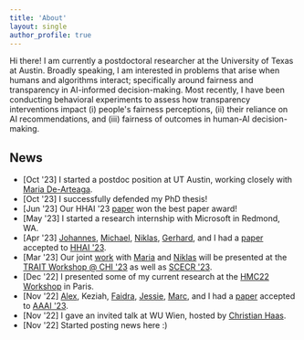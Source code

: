 ```yaml
---
title: 'About'
layout: single
author_profile: true
---
```


Hi there! I am currently a postdoctoral researcher at the University of Texas at Austin. Broadly speaking, I am interested in problems that arise when humans and algorithms interact; specifically around fairness and transparency in AI-informed decision-making. Most recently, I have been conducting behavioral experiments to assess how transparency interventions impact (i) people's fairness perceptions, (ii) their reliance on AI recommendations, and (iii) fairness of outcomes in human-AI decision-making.

## News

- \[Oct '23\] I started a postdoc position at UT Austin, working closely with [Maria De-Arteaga](https://mariadearteaga.com/).
- \[Oct '23\] I successfully defended my PhD thesis!
- \[Jun '23\] Our HHAI '23 [paper](https://arxiv.org/pdf/2304.08804.pdf) won the best paper award!
- \[May '23\] I started a research internship with Microsoft in Redmond, WA.
- \[Apr '23\] [Johannes](https://dsi.iism.kit.edu/team_jakubik.php), [Michael](https://dsi.iism.kit.edu/team_voessing.php), [Niklas](https://nkukit.github.io/), [Gerhard](https://dsi.iism.kit.edu/team_satzger.php), and I had a [paper](https://arxiv.org/pdf/2304.08804.pdf) accepted to [HHAI '23](https://www.hhai-conference.org/).
- \[Mar '23\] Our joint [work](https://arxiv.org/pdf/2209.11812.pdf) with [Maria](https://mariadearteaga.com/) and [Niklas](https://nkukit.github.io/) will be presented at the [TRAIT Workshop @ CHI '23](https://chi-trait.github.io/#/) as well as [SCECR '23](https://scecr.com/).
- \[Dec '22\] I presented some of my current research at the [HMC22 Workshop](https://algorithmicfutures.org/hmc22/) in Paris.
- \[Nov '22\] [Alex](https://aritchie9590.github.io/), Keziah, [Faidra](https://faidramonachou.github.io/), [Jessie](https://jfinocchiaro.github.io/), [Marc](https://mjuarezm.github.io/), and I had a [paper](https://arxiv.org/pdf/2202.09727.pdf) accepted to [AAAI '23](https://aaai.org/Conferences/AAAI-23/).
- \[Nov '22\] I gave an invited talk at WU Wien, hosted by [Christian Haas](https://bach.wu.ac.at/d/research/ma/18957/).
- \[Nov '22\] Started posting news here :)
